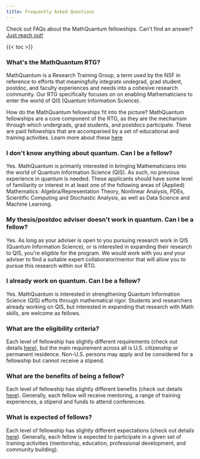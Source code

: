 ```yaml
---
title: Frequently Asked Questions
---
```


Check out FAQs about the MathQuantum fellowships. Can't find an answer? [Just reach out!](mathquantum@umd.edu)

{{< toc >}}

### What's the MathQuantum RTG?
MathQuantum is a Research Training Group, a term used by the NSF in reference to efforts that meaningfully integrate undegrad, grad student, postdoc, and faculty experiences and needs into a cohesive research community. Our RTG specifically focuses on on enabling Mathematicians to enter the world of QIS (Quantum Information Science).

How do the MathQuantum fellowships fit into the picture?
MathQuantum fellowships are a core component of the RTG, as they are the mechanism through which undergrads, grad students, and postdocs participate. These are paid fellowships that are accompanied by a set of educational and training activities. Learn more about these [here](/training)

### I don't know anything about quantum. Can I be a fellow?
Yes. MathQuantum is primarily interested in bringing Mathematicians into the world of Quantum Information Science (QIS). As such, no previous experience in quantum is needed. These applicants should have some level of familiarity or interest in at least one of the following areas of (Applied) Mathematics: Algebra/Representation Theory, Nonlinear Analysis, PDEs, Scientific Computing and Stochastic Analysis, as well as Data Science and Machine Learning.

### My thesis/postdoc adviser doesn't work in quantum. Can I be a fellow?
Yes. As long as your adviser is open to you pursuing research work in QIS (Quantum Information Science), or is interested in expanding their research to QIS, you're eligible for the program. We would work with you and your adviser to find a suitable expert collaborator/mentor that will allow you to pursue this research within our RTG.

### I already work on quantum. Can I be a fellow?
Yes. MathQuantum is interested in strengthening Quantum Information Science (QIS) efforts through mathematical rigor. Students and researchers already working on QIS, but interested in expanding that research with Math skills, are welcome as fellows.

### What are the eligibility criteria?
Each level of fellowship has slightly different requirements (check out details [here](/fellowship/)), but the main requirement across all is U.S. citizenship or permanent residence. Non-U.S. persons may apply and be considered for a fellowship but cannot receive a stipend.

### What are the benefits of being a fellow?
Each level of fellowship has slightly different benefits (check out details [here](/fellowship/)). Generally, each fellow will receive mentoring, a range of training experiences, a stipend and funds to attend conferences.

### What is expected of fellows?
Each level of fellowship has slightly different expectations (check out details [here](/fellowship/)). Generally, each fellow is expected to participate in a given set of training activities (mentorship, education, professional development, and community building).

